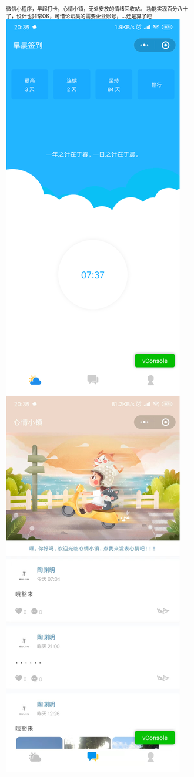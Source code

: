 微信小程序，早起打卡，心情小镇，无处安放的情绪回收站。
功能实现百分八十了，设计也非常OK，可惜论坛类的需要企业账号，...还是算了吧
![1](https://github.com/wsydxiangwang/sign-in/blob/master/miniprogram/images/1.png)
![2](https://github.com/wsydxiangwang/sign-in/blob/master/miniprogram/images/1%20(2).jpg)

